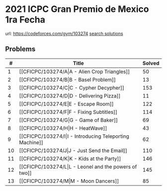 # 2021 ICPC Gran Premio de Mexico 1ra Fecha

url: https://codeforces.com/gym/103274
[search solutions](https://www.google.com/search?q=Solution+OR+題解+2021+ICPC+Gran+Premio+de+Mexico+1ra+Fecha)

## Problems

| # | Title | Solved |
| --- | --- | --- |
|1|[[CFICPC/103274/A\|A - Alien Crop Triangles]]|50|
|2|[[CFICPC/103274/B\|B - Basel Problem]]|13|
|3|[[CFICPC/103274/C\|C - Cypher Decypher]]|153|
|4|[[CFICPC/103274/D\|D - Delivering Pizza]]|11|
|5|[[CFICPC/103274/E\|E - Escape Room]]|122|
|6|[[CFICPC/103274/F\|F - Fixing Subtitles]]|114|
|7|[[CFICPC/103274/G\|G - Game of Baker]]|69|
|8|[[CFICPC/103274/H\|H - HeatWave]]|43|
|9|[[CFICPC/103274/I\|I - Introducing Teleporting Machine]]|62|
|10|[[CFICPC/103274/J\|J - Just Send the Email]]|110|
|11|[[CFICPC/103274/K\|K - Kids at the Party]]|146|
|12|[[CFICPC/103274/L\|L - Leonel and the powers of two]]|145|
|13|[[CFICPC/103274/M\|M - Moon Dancers]]|85|
